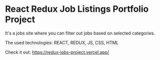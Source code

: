 # React Redux Job Listings Portfolio Project

It's a jobs site where you can filter out jobs based on selected categories.

The used technologies: REACT, REDUX, JS, CSS, HTML

Check it out: https://redux-jobs-project.vercel.app/
